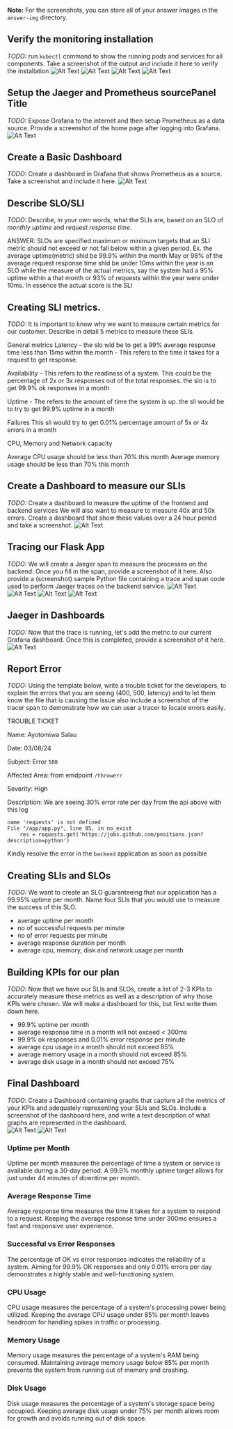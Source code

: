 **Note:** For the screenshots, you can store all of your answer images in the `answer-img` directory.

## Verify the monitoring installation

*TODO:* run `kubectl` command to show the running pods and services for all components. Take a screenshot of the output and include it here to verify the installation
![Alt Text](Project_Files-Building_a_Metrics_Dashboard/answer_img/pods.png)
![Alt Text](Project_Files-Building_a_Metrics_Dashboard/answer_img/deployment.png)
![Alt Text](Project_Files-Building_a_Metrics_Dashboard/answer_img/svc1.png)
![Alt Text](Project_Files-Building_a_Metrics_Dashboard/answer_img/svc2.png)


## Setup the Jaeger and Prometheus sourcePanel Title
*TODO:* Expose Grafana to the internet and then setup Prometheus as a data source. Provide a screenshot of the home page after logging into Grafana.
![Alt Text](Project_Files-Building_a_Metrics_Dashboard/answer_img/grafana_homepage.png)


## Create a Basic Dashboard
*TODO:* Create a dashboard in Grafana that shows Prometheus as a source. Take a screenshot and include it here.
![Alt Text](Project_Files-Building_a_Metrics_Dashboard/answer_img/prometheus_datasource.png)


## Describe SLO/SLI
*TODO:* Describe, in your own words, what the SLIs are, based on an SLO of *monthly uptime* and *request response time*.

ANSWER: SLOs are specified maximum or minimum targets that an SLI metric should not exceed or not fall below within a given period. Ex. the average  uptime(metric) shld be 99.9% within the month May or 98% of the average request response time shld be under 10ms within the year is an SLO while the measure of the actual metrics, say the system had a 95% uptime within a that month or 93% of requests within the year were under 10ms. In essence the actual score is the SLI

## Creating SLI metrics.
*TODO:* It is important to know why we want to measure certain metrics for our customer. Describe in detail 5 metrics to measure these SLIs. 

General metrics
Latency - 
the slo wld be to get a 99% average response time less than 15ms within the month - This refers to the time it takes for a request to get response.

Availability - 
This refers to the readiness of a system. This could be the percentage of 2x or 3x responses out of the total responses. the slo is to get 99.9% ok responses in a month

Uptime - 
The refers to the amount of time the system is up. the sli would be to try to get 99.9% uptime in a month

Failures
This sli would try to get 0.01% percentage amount of 5x or 4x errors in a month

CPU, Memory and Network capacity

Average CPU usage should be less than 70% this month
Average memory usage should be less than 70% this month


## Create a Dashboard to measure our SLIs
*TODO:* Create a dashboard to measure the uptime of the frontend and backend services We will also want to measure to measure 40x and 50x errors. Create a dashboard that show these values over a 24 hour period and take a screenshot.
![Alt Text](Project_Files-Building_a_Metrics_Dashboard/answer_img/dashboard_4xx5xx.png)


## Tracing our Flask App
*TODO:*  We will create a Jaeger span to measure the processes on the backend. Once you fill in the span, provide a screenshot of it here. Also provide a (screenshot) sample Python file containing a trace and span code used to perform Jaeger traces on the backend service.
![Alt Text](Project_Files-Building_a_Metrics_Dashboard/answer_img/jaeger_ui.png)
![Alt Text](Project_Files-Building_a_Metrics_Dashboard/answer_img/j_tracing1.png)
![Alt Text](Project_Files-Building_a_Metrics_Dashboard/answer_img/j_tracing2.png)
![Alt Text](Project_Files-Building_a_Metrics_Dashboard/answer_img/j_tracing3.png)


## Jaeger in Dashboards
*TODO:* Now that the trace is running, let's add the metric to our current Grafana dashboard. Once this is completed, provide a screenshot of it here.
![Alt Text](Project_Files-Building_a_Metrics_Dashboard/answer_img/jaeger_grafana.png)


## Report Error
*TODO:* Using the template below, write a trouble ticket for the developers, to explain the errors that you are seeing (400, 500, latency) and to let them know the file that is causing the issue also include a screenshot of the tracer span to demonstrate how we can user a tracer to locate errors easily.

TROUBLE TICKET

Name: Ayotomiwa Salau

Date: 03/08/24

Subject: Error `500`

Affected Area: from emdpoint `/throwerr`

Severity: High

Description: We are seeing 30% error rate per day from the api above with this log
```
name 'requests' is not defined
File "/app/app.py", line 85, in no_exist
    res = requests.get('https://jobs.github.com/positions.json?description=python')

```
Kindly resolve the error in the `backend` application as soon as possible 

## Creating SLIs and SLOs
*TODO:* We want to create an SLO guaranteeing that our application has a 99.95% uptime per month. Name four SLIs that you would use to measure the success of this SLO.

- average uptime per month
- no of successful requests per minute 
- no of error requests per minute
- average response duration per month
- average cpu, memory, disk and network usage per month

## Building KPIs for our plan
*TODO*: Now that we have our SLIs and SLOs, create a list of 2-3 KPIs to accurately measure these metrics as well as a description of why those KPIs were chosen. We will make a dashboard for this, but first write them down here.

- 99.9% uptime per month
- average response time in a month will not exceed < 300ms
- 99.9% ok responses and 0.01% error response per minute
- average cpu usage in a month should not exceed 85%
- average memory usage in a month should not exceed 85%
- average disk usage in a month should not exceed 75%

## Final Dashboard
*TODO*: Create a Dashboard containing graphs that capture all the metrics of your KPIs and adequately representing your SLIs and SLOs. Include a screenshot of the dashboard here, and write a text description of what graphs are represented in the dashboard.  
![Alt Text](Project_Files-Building_a_Metrics_Dashboard/answer_img/dashbd1.png)
![Alt Text](Project_Files-Building_a_Metrics_Dashboard/answer_img/dashbd2.png)

### Uptime per Month
Uptime per month measures the percentage of time a system or service is available during a 30-day period. A 99.9% monthly uptime target allows for just under 44 minutes of downtime per month.
### Average Response Time
Average response time measures the time it takes for a system to respond to a request. Keeping the average response time under 300ms ensures a fast and responsive user experience.
### Successful vs Error Responses
The percentage of OK vs error responses indicates the reliability of a system. Aiming for 99.9% OK responses and only 0.01% errors per day demonstrates a highly stable and well-functioning system.
### CPU Usage
CPU usage measures the percentage of a system's processing power being utilized. Keeping the average CPU usage under 85% per month leaves headroom for handling spikes in traffic or processing.
### Memory Usage
Memory usage measures the percentage of a system's RAM being consumed. Maintaining average memory usage below 85% per month prevents the system from running out of memory and crashing.
### Disk Usage
Disk usage measures the percentage of a system's storage space being occupied. Keeping average disk usage under 75% per month allows room for growth and avoids running out of disk space.



